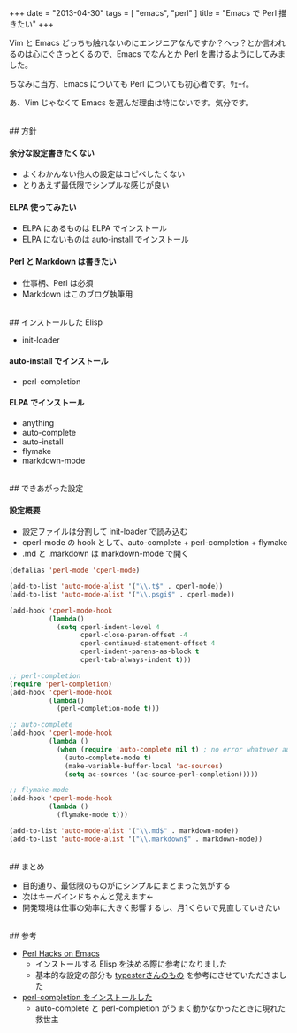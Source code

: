 +++
date = "2013-04-30"
tags = [ "emacs", "perl" ]
title = "Emacs で Perl 描きたい"
+++

Vim と Emacs どっちも触れないのにエンジニアなんですか？へっ？とか言われるのは心にぐさっとくるので、Emacs でなんとか Perl を書けるようにしてみました。

<!--more-->

ちなみに当方、Emacs についても Perl についても初心者です。ｳｪｰｲ。

あ、Vim じゃなくて Emacs を選んだ理由は特にないです。気分です。

<br />
## 方針

#### 余分な設定書きたくない

* よくわかんない他人の設定はコピペしたくない
* とりあえず最低限でシンプルな感じが良い

#### ELPA 使ってみたい

* ELPA にあるものは ELPA でインストール
* ELPA にないものは auto-install でインストール

#### Perl と Markdown は書きたい

* 仕事柄、Perl は必須
* Markdown はこのブログ執筆用

<br />
## インストールした Elisp

* init-loader

#### auto-install でインストール

* perl-completion

#### ELPA でインストール

* anything
* auto-complete
* auto-install
* flymake
* markdown-mode

<br />
## できあがった設定

<div class="github-card" data-github="m0t0k1ch1/dotfiles" data-width="300" data-height="150" data-theme="default"></div>
<script src="http://lab.lepture.com/github-cards/widget.js"></script>

#### 設定概要

* 設定ファイルは分割して init-loader で読み込む
* cperl-mode の hook として、auto-complete + perl-completion + flymake
* .md と .markdown は markdown-mode で開く

``` lisp
(defalias 'perl-mode 'cperl-mode)

(add-to-list 'auto-mode-alist '("\\.t$" . cperl-mode))
(add-to-list 'auto-mode-alist '("\\.psgi$" . cperl-mode))

(add-hook 'cperl-mode-hook
          (lambda()
            (setq cperl-indent-level 4
                  cperl-close-paren-offset -4
                  cperl-continued-statement-offset 4
                  cperl-indent-parens-as-block t
                  cperl-tab-always-indent t)))

;; perl-completion
(require 'perl-completion)
(add-hook 'cperl-mode-hook
          (lambda()
            (perl-completion-mode t)))

;; auto-complete
(add-hook 'cperl-mode-hook
          (lambda ()
            (when (require 'auto-complete nil t) ; no error whatever auto-complete.el is not installed.
              (auto-complete-mode t)
              (make-variable-buffer-local 'ac-sources)
              (setq ac-sources '(ac-source-perl-completion)))))

;; flymake-mode
(add-hook 'cperl-mode-hook
          (lambda ()
            (flymake-mode t)))
```

``` lisp
(add-to-list 'auto-mode-alist '("\\.md$" . markdown-mode))
(add-to-list 'auto-mode-alist '("\\.markdown$" . markdown-mode))
```

<br />
## まとめ

* 目的通り、最低限のものがにシンプルにまとまった気がする
* 次はキーバインドちゃんと覚えます←
* 開発環境は仕事の効率に大きく影響するし、月1くらいで見直していきたい

<br />
## 参考

* [Perl Hacks on Emacs](http://typester.stfuawsc.com/slides/perlcasual2/start.html)
  * インストールする Elisp を決める際に参考になりました
  * 基本的な設定の部分も [typesterさんのもの](https://github.com/typester/emacs-config/blob/master/conf/init.el) を参考にさせていただきました
* [perl-completion をインストールした](http://d.hatena.ne.jp/a666666/20100524/1274634774)
  * auto-complete と perl-completion がうまく動かなかったときに現れた救世主
